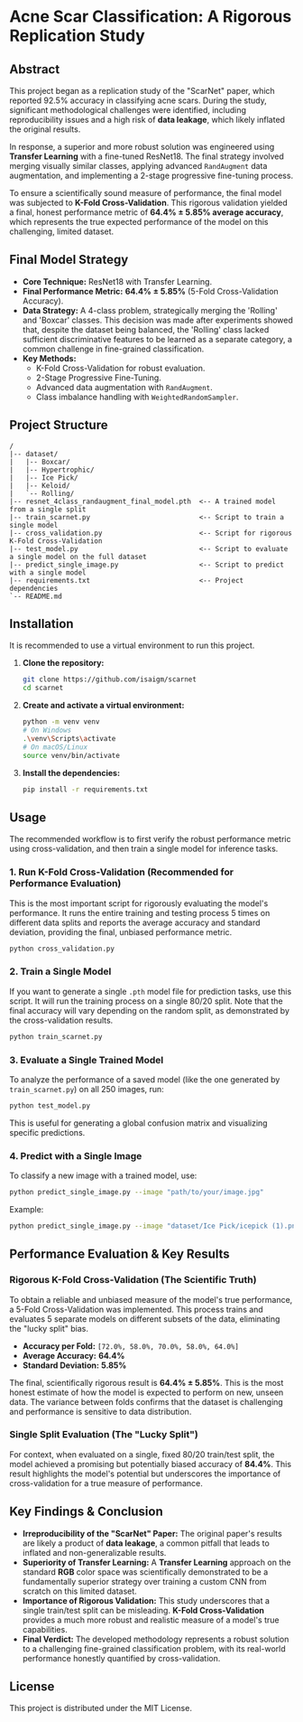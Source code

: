 # Acne Scar Classification: A Rigorous Replication Study

## Abstract

This project began as a replication study of the "ScarNet" paper, which reported 92.5% accuracy in classifying acne scars. During the study, significant methodological challenges were identified, including reproducibility issues and a high risk of **data leakage**, which likely inflated the original results.

In response, a superior and more robust solution was engineered using **Transfer Learning** with a fine-tuned ResNet18. The final strategy involved merging visually similar classes, applying advanced `RandAugment` data augmentation, and implementing a 2-stage progressive fine-tuning process.

To ensure a scientifically sound measure of performance, the final model was subjected to **K-Fold Cross-Validation**. This rigorous validation yielded a final, honest performance metric of **64.4% ± 5.85% average accuracy**, which represents the true expected performance of the model on this challenging, limited dataset.

## Final Model Strategy

- **Core Technique:** ResNet18 with Transfer Learning.
- **Final Performance Metric:** **64.4% ± 5.85%** (5-Fold Cross-Validation Accuracy).
- **Data Strategy:** A 4-class problem, strategically merging the 'Rolling' and 'Boxcar' classes. This decision was made after experiments showed that, despite the dataset being balanced, the 'Rolling' class lacked sufficient discriminative features to be learned as a separate category, a common challenge in fine-grained classification.
- **Key Methods:**
  - K-Fold Cross-Validation for robust evaluation.
  - 2-Stage Progressive Fine-Tuning.
  - Advanced data augmentation with `RandAugment`.
  - Class imbalance handling with `WeightedRandomSampler`.

## Project Structure

```
/
|-- dataset/
|   |-- Boxcar/
|   |-- Hypertrophic/
|   |-- Ice Pick/
|   |-- Keloid/
|   `-- Rolling/
|-- resnet_4class_randaugment_final_model.pth  <-- A trained model from a single split
|-- train_scarnet.py                           <-- Script to train a single model
|-- cross_validation.py                        <-- Script for rigorous K-Fold Cross-Validation
|-- test_model.py                              <-- Script to evaluate a single model on the full dataset
|-- predict_single_image.py                    <-- Script to predict with a single model
|-- requirements.txt                           <-- Project dependencies
`-- README.md
```

## Installation

It is recommended to use a virtual environment to run this project.

1.  **Clone the repository:**
    ```bash
    git clone https://github.com/isaigm/scarnet
    cd scarnet
    ```

2.  **Create and activate a virtual environment:**
    ```bash
    python -m venv venv
    # On Windows
    .\venv\Scripts\activate
    # On macOS/Linux
    source venv/bin/activate
    ```

3.  **Install the dependencies:**
    ```bash
    pip install -r requirements.txt
    ```

## Usage

The recommended workflow is to first verify the robust performance metric using cross-validation, and then train a single model for inference tasks.

### 1. Run K-Fold Cross-Validation (Recommended for Performance Evaluation)

This is the most important script for rigorously evaluating the model's performance. It runs the entire training and testing process 5 times on different data splits and reports the average accuracy and standard deviation, providing the final, unbiased performance metric.

```bash
python cross_validation.py
```
### 2. Train a Single Model

If you want to generate a single `.pth` model file for prediction tasks, use this script. It will run the training process on a single 80/20 split. Note that the final accuracy will vary depending on the random split, as demonstrated by the cross-validation results.

```bash
python train_scarnet.py
```

### 3. Evaluate a Single Trained Model

To analyze the performance of a saved model (like the one generated by `train_scarnet.py`) on all 250 images, run:

```bash
python test_model.py
```
This is useful for generating a global confusion matrix and visualizing specific predictions.

### 4. Predict with a Single Image

To classify a new image with a trained model, use:

```bash
python predict_single_image.py --image "path/to/your/image.jpg"
```
Example:
```bash
python predict_single_image.py --image "dataset/Ice Pick/icepick (1).png"
```

## Performance Evaluation & Key Results

### Rigorous K-Fold Cross-Validation (The Scientific Truth)

To obtain a reliable and unbiased measure of the model's true performance, a 5-Fold Cross-Validation was implemented. This process trains and evaluates 5 separate models on different subsets of the data, eliminating the "lucky split" bias.

-   **Accuracy per Fold:** `[72.0%, 58.0%, 70.0%, 58.0%, 64.0%]`
-   **Average Accuracy:** **64.4%**
-   **Standard Deviation:** **5.85%**

The final, scientifically rigorous result is **64.4% ± 5.85%**. This is the most honest estimate of how the model is expected to perform on new, unseen data. The variance between folds confirms that the dataset is challenging and performance is sensitive to data distribution.

### Single Split Evaluation (The "Lucky Split")

For context, when evaluated on a single, fixed 80/20 train/test split, the model achieved a promising but potentially biased accuracy of **84.4%**. This result highlights the model's potential but underscores the importance of cross-validation for a true measure of performance.

## Key Findings & Conclusion

-   **Irreproducibility of the "ScarNet" Paper:** The original paper's results are likely a product of **data leakage**, a common pitfall that leads to inflated and non-generalizable results.
-   **Superiority of Transfer Learning:** A **Transfer Learning** approach on the standard **RGB** color space was scientifically demonstrated to be a fundamentally superior strategy over training a custom CNN from scratch on this limited dataset.
-   **Importance of Rigorous Validation:** This study underscores that a single train/test split can be misleading. **K-Fold Cross-Validation** provides a much more robust and realistic measure of a model's true capabilities.
-   **Final Verdict:** The developed methodology represents a robust solution to a challenging fine-grained classification problem, with its real-world performance honestly quantified by cross-validation.

## License

This project is distributed under the MIT License.
